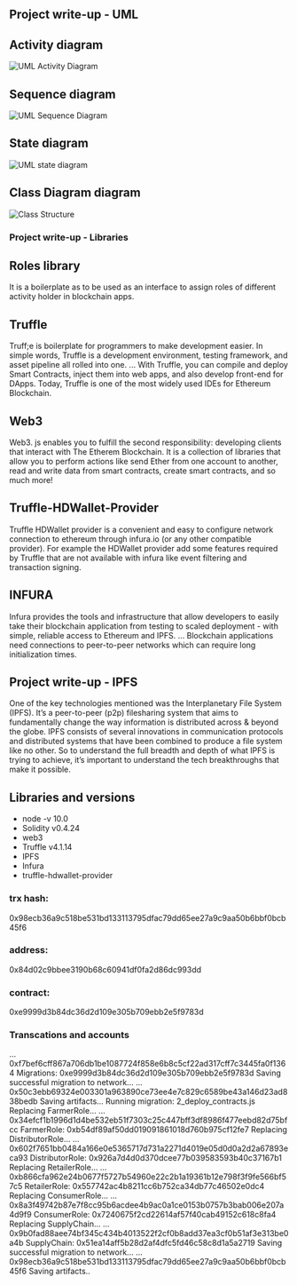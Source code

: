 ## Project write-up - UML

##  Activity diagram

![UML Activity Diagram](https://user-images.githubusercontent.com/68476971/122929727-1587c180-d38d-11eb-8537-3c3fb7a11cd4.png)

##  Sequence diagram

![UML Sequence Diagram](https://user-images.githubusercontent.com/68476971/122929772-233d4700-d38d-11eb-8ba7-4f196fe38343.png)

## State diagram

![UML state diagram](https://user-images.githubusercontent.com/68476971/122929813-2d5f4580-d38d-11eb-84ca-f70379b22605.png)

##  Class Diagram diagram

![Class Structure](https://user-images.githubusercontent.com/68476971/122929838-36e8ad80-d38d-11eb-9a71-2bb4143dd6ad.png)

### Project write-up - Libraries

## Roles library 
It is a boilerplate as to be used as an interface to assign roles of different activity holder in blockchain apps.

## Truffle 
Truff;e is  boilerplate for programmers to make development easier. In simple words, Truffle is a development environment, testing framework, and asset pipeline all rolled into one. ... With Truffle, you can compile and deploy Smart Contracts, inject them into web apps, and also develop front-end for DApps. Today, Truffle is one of the most widely used IDEs for Ethereum Blockchain.

## Web3
Web3. js enables you to fulfill the second responsibility: developing clients that interact with The Etherem Blockchain. It is a collection of libraries that allow you to perform actions like send Ether from one account to another, read and write data from smart contracts, create smart contracts, and so much more!

## Truffle-HDWallet-Provider
Truffle HDWallet provider is a convenient and easy to configure network connection to ethereum through infura.io (or any other compatible provider). For example the HDWallet provider add some features required by Truffle that are not available with infura like event filtering and transaction signing.

## INFURA
Infura provides the tools and infrastructure that allow developers to easily take their blockchain application from testing to scaled deployment - with simple, reliable access to Ethereum and IPFS. ... Blockchain applications need connections to peer-to-peer networks which can require long initialization times.


## Project write-up - IPFS

One of the key technologies mentioned was the Interplanetary File System (IPFS). It’s a peer-to-peer (p2p) filesharing system that aims to fundamentally change the way information is distributed across & beyond the globe. IPFS consists of several innovations in communication protocols and distributed systems that have been combined to produce a file system like no other. So to understand the full breadth and depth of what IPFS is trying to achieve, it’s important to understand the tech breakthroughs that make it possible.




## Libraries and versions
* node -v 10.0
* Solidity v0.4.24
* web3
* Truffle v4.1.14
* IPFS
* Infura
* truffle-hdwallet-provider


### trx hash: 
0x98ecb36a9c518be531bd133113795dfac79dd65ee27a9c9aa50b6bbf0bcb45f6

### address:
0x84d02c9bbee3190b68c60941df0fa2d86dc993dd

### contract: 
0xe9999d3b84dc36d2d109e305b709ebb2e5f9783d


### Transcations and accounts
  ... 0xf7bef6cff867a706db1be1087724f858e6b8c5cf22ad317cff7c3445fa0f1364
  Migrations: 0xe9999d3b84dc36d2d109e305b709ebb2e5f9783d
Saving successful migration to network...
  ... 0x50c3ebb69324e003301a963890ce73ee4e7c829c6589be43a146d23ad838bedb
Saving artifacts...
Running migration: 2_deploy_contracts.js
  Replacing FarmerRole...
  ... 0x34efcf1b1996d1d4be532eb51f7303c25c447bff3df8986f477eebd82d75bfcc
  FarmerRole: 0xb54df89af50dd019091861018d760b975cf12fe7
  Replacing DistributorRole...
  ... 0x602f7651bb0484a166e0e5365717d731a2271d4019e05d0d0a2d2a67893eca93
  DistributorRole: 0x926a7d4d0d370dcee77b039583593b40c37167b1
  Replacing RetailerRole...
  ... 0xb866cfa962e24b0677f5727b54960e22c2b1a19361b12e798f3f9fe566bf57c5
  RetailerRole: 0x557742ac4b8211cc6b752ca34db77c46502e0dc4
  Replacing ConsumerRole...
  ... 0x8a3f49742b87e7f8cc95b6acdee4b9ac0a1ce0153b0757b3bab006e207a4d9f9
  ConsumerRole: 0x7240675f2cd22614af57f40cab49152c618c8fa4
  Replacing SupplyChain...
  ... 0x9b0fad88aee74bf345c434b4013522f2cf0b8add37ea3cf0b51af3e313be0a4b
  SupplyChain: 0x51ea14aff5b28d2af4dfc5fd46c58c8d1a5a2719
Saving successful migration to network...
  ... 0x98ecb36a9c518be531bd133113795dfac79dd65ee27a9c9aa50b6bbf0bcb45f6
Saving artifacts..

